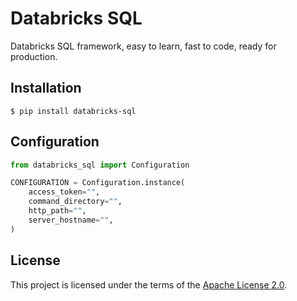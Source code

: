 # Databricks SQL

Databricks SQL framework, easy to learn, fast to code, ready for production.

## Installation

```shell
$ pip install databricks-sql
```

## Configuration

```python
from databricks_sql import Configuration

CONFIGURATION = Configuration.instance(
    access_token="",
    command_directory="",
    http_path="",
    server_hostname="",
)
```

## License

This project is licensed under the terms of the [Apache License 2.0](https://github.com/bernardocouto/databricks-sql/blob/main/LICENSE).
